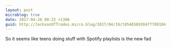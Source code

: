 ```yaml
---
layout: post
microblog: true
date: 2017-04-20 00:32 +1300
guid: http://JacksonOfTrades.micro.blog/2017/04/19/t854658938477789184.html
---
```

So it seems like teens doing stuff with Spotify playlists is the new fad

